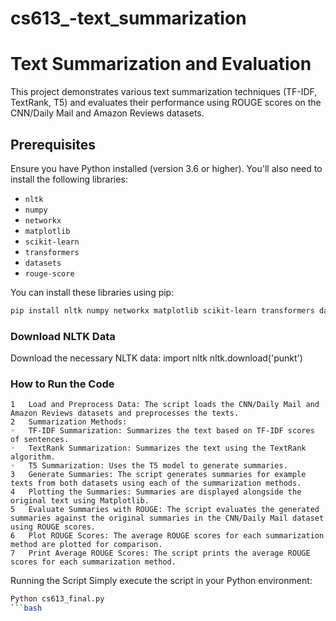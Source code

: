 # cs613_-text_summarization

# Text Summarization and Evaluation

This project demonstrates various text summarization techniques (TF-IDF, TextRank, T5) and evaluates their performance using ROUGE scores on the CNN/Daily Mail and Amazon Reviews datasets.

## Prerequisites

Ensure you have Python installed (version 3.6 or higher). You'll also need to install the following libraries:

- `nltk`
- `numpy`
- `networkx`
- `matplotlib`
- `scikit-learn`
- `transformers`
- `datasets`
- `rouge-score`

You can install these libraries using pip:

```bash
pip install nltk numpy networkx matplotlib scikit-learn transformers datasets rouge-score
```

### Download NLTK Data

Download the necessary NLTK data:
import nltk
nltk.download('punkt')

### How to Run the Code
	1	Load and Preprocess Data: The script loads the CNN/Daily Mail and Amazon Reviews datasets and preprocesses the texts.
	2	Summarization Methods:
	◦	TF-IDF Summarization: Summarizes the text based on TF-IDF scores of sentences.
	◦	TextRank Summarization: Summarizes the text using the TextRank algorithm.
	◦	T5 Summarization: Uses the T5 model to generate summaries.
	3	Generate Summaries: The script generates summaries for example texts from both datasets using each of the summarization methods.
	4	Plotting the Summaries: Summaries are displayed alongside the original text using Matplotlib.
	5	Evaluate Summaries with ROUGE: The script evaluates the generated summaries against the original summaries in the CNN/Daily Mail dataset using ROUGE scores.
	6	Plot ROUGE Scores: The average ROUGE scores for each summarization method are plotted for comparison.
	7	Print Average ROUGE Scores: The script prints the average ROUGE scores for each summarization method.
Running the Script
Simply execute the script in your Python environment:
```bash
Python cs613_final.py
```bash

